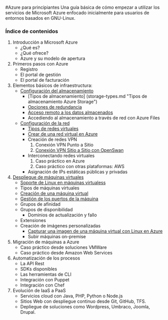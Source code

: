 #Azure para principiantes
Una guía básica de cómo empezar a utilizar los servicios de Microsoft Azure enfocado inicialmente para usuarios de entornos basados en GNU-Linux.


### Índice de contenidos

1. Introducción a Microsoft Azure
    - ¿Qué es?
    - ¿Qué ofrece?
    - Azure y su modelo de apertura
2. Primeros pasos con Azure
    - Registro
	- El portal de gestión
	- El portal de facturación
3. Elementos básicos de infraestructura:
    - [Configuración del almacenamiento](storage-start.md "Configuración del almacenamiento")
		- [Tipos de almacenamiento] (storage-types.md "Tipos de almacenamiento Azure Storage") 
		- [Opciones de redundancia](storage-redundancy.md "Tipos de redundancia en Azure Storage")
		- [Acceso remoto a los datos almacenados](storage-remoteAccess.md "Acceso remoto a Azure Storage")
		- Accediendo al almacenamiento a través de red con Azure Files
	- [Configuración de la red](networking-start.md "Configuración de la red")
	    - [Tipos de redes virtuales](networking-types.md "Tipos de redes virtuales")
		- [Crear de una red virtual en Azure](networking-create-virtualNetwork-cloud.md "Crear una red virtual en Azure")
		- Creación de redes VPN
			1. Conexión VPN Punto a Sitio
			2. [Conexión VPN Sitio a Sitio con OpenSwan](networking-create-virtualNetwork-site2site.md "Conexión VPN Sitio a Sitio con OpenSwan")
		- Interconectando redes virtuales
			1. Caso práctico en Azure
			2. Caso práctico con otras plataformas: AWS
		- Asignación de IPs estáticas públicas y privadas
4. [Despliegue de máquinas virtuales](virtualmachines-start.md "Despliegue de máquinas virtuales")
    - [Soporte de Linux en máquinas virtualess](virtualmachines-linux-supportedDistros.md "Soporte de Linux en máquinas virtuales") 
	- Tipos de máquinas virtuales
	- [Creación de una máquina virtual](virtualmachines-linux-create-UbuntuGnome.md "Creación de una máquina virtual") 
	- [Gestión de los puertos de la máquina](virtualmachines-create-endpoints.md "Gestión de los puertos de la máquina")
	- Grupos de afinidad
	- Grupos de disponibilidad
		- Dominios de actualización y fallo
	- Extensiones
	- Creación de imágenes personalizadas
		- [Capturar una imagen de una máquina virtual con Linux en Azure](virtualmachines-linux-create-linuxImage.md "Capturar una imagen de una máquina virtual con Linux en Azure")
		- Subir máquinas on-premise
5. Migración de máquinas a Azure
	- Caso práctico desde soluciones VMWare
	- Caso práctico desde Amazon Web Services
6. Automatización de los procesos
	- La API Rest
	- SDKs disponibles 
	- Las herramientas de CLI
	- Integración con Puppet
	- Integración con Chef
7. Evolución de IaaS a PaaS
	- Servicios cloud con Java, PHP, Python o Node.js
	- Sitios Web con despliegue continuo desde Git, GitHub, TFS.
	- Depliegue de soluciones como Wordpress, Umbraco, Joomla, Drupal.
